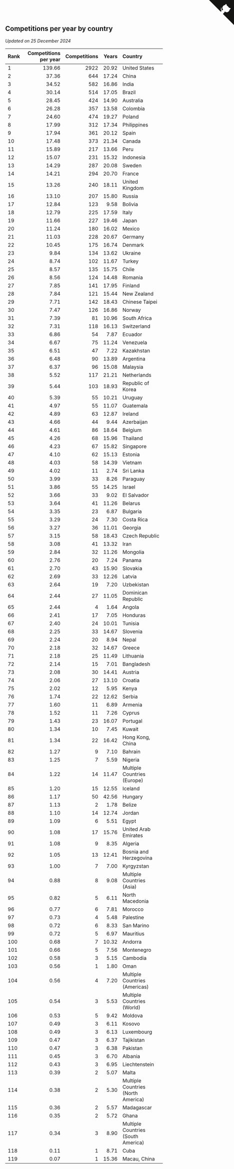 ## Competitions per year by country

*Updated on 25 December 2024*

| Rank | Competitions per year | Competitions | Years | Country |
| :--- | ---: | ---: | ---: | :--- |
| 1 | 139.66 | 2922 | 20.92 | United States |
| 2 | 37.36 | 644 | 17.24 | China |
| 3 | 34.52 | 582 | 16.86 | India |
| 4 | 30.14 | 514 | 17.05 | Brazil |
| 5 | 28.45 | 424 | 14.90 | Australia |
| 6 | 26.28 | 357 | 13.58 | Colombia |
| 7 | 24.60 | 474 | 19.27 | Poland |
| 8 | 17.99 | 312 | 17.34 | Philippines |
| 9 | 17.94 | 361 | 20.12 | Spain |
| 10 | 17.48 | 373 | 21.34 | Canada |
| 11 | 15.89 | 217 | 13.66 | Peru |
| 12 | 15.07 | 231 | 15.32 | Indonesia |
| 13 | 14.29 | 287 | 20.08 | Sweden |
| 14 | 14.21 | 294 | 20.70 | France |
| 15 | 13.26 | 240 | 18.11 | United Kingdom |
| 16 | 13.10 | 207 | 15.80 | Russia |
| 17 | 12.84 | 123 | 9.58 | Bolivia |
| 18 | 12.79 | 225 | 17.59 | Italy |
| 19 | 11.66 | 227 | 19.46 | Japan |
| 20 | 11.24 | 180 | 16.02 | Mexico |
| 21 | 11.03 | 228 | 20.67 | Germany |
| 22 | 10.45 | 175 | 16.74 | Denmark |
| 23 | 9.84 | 134 | 13.62 | Ukraine |
| 24 | 8.74 | 102 | 11.67 | Turkey |
| 25 | 8.57 | 135 | 15.75 | Chile |
| 26 | 8.56 | 124 | 14.48 | Romania |
| 27 | 7.85 | 141 | 17.95 | Finland |
| 28 | 7.84 | 121 | 15.44 | New Zealand |
| 29 | 7.71 | 142 | 18.43 | Chinese Taipei |
| 30 | 7.47 | 126 | 16.86 | Norway |
| 31 | 7.39 | 81 | 10.96 | South Africa |
| 32 | 7.31 | 118 | 16.13 | Switzerland |
| 33 | 6.86 | 54 | 7.87 | Ecuador |
| 34 | 6.67 | 75 | 11.24 | Venezuela |
| 35 | 6.51 | 47 | 7.22 | Kazakhstan |
| 36 | 6.48 | 90 | 13.89 | Argentina |
| 37 | 6.37 | 96 | 15.08 | Malaysia |
| 38 | 5.52 | 117 | 21.21 | Netherlands |
| 39 | 5.44 | 103 | 18.93 | Republic of Korea |
| 40 | 5.39 | 55 | 10.21 | Uruguay |
| 41 | 4.97 | 55 | 11.07 | Guatemala |
| 42 | 4.89 | 63 | 12.87 | Ireland |
| 43 | 4.66 | 44 | 9.44 | Azerbaijan |
| 44 | 4.61 | 86 | 18.64 | Belgium |
| 45 | 4.26 | 68 | 15.96 | Thailand |
| 46 | 4.23 | 67 | 15.82 | Singapore |
| 47 | 4.10 | 62 | 15.13 | Estonia |
| 48 | 4.03 | 58 | 14.39 | Vietnam |
| 49 | 4.02 | 11 | 2.74 | Sri Lanka |
| 50 | 3.99 | 33 | 8.26 | Paraguay |
| 51 | 3.86 | 55 | 14.25 | Israel |
| 52 | 3.66 | 33 | 9.02 | El Salvador |
| 53 | 3.64 | 41 | 11.26 | Belarus |
| 54 | 3.35 | 23 | 6.87 | Bulgaria |
| 55 | 3.29 | 24 | 7.30 | Costa Rica |
| 56 | 3.27 | 36 | 11.01 | Georgia |
| 57 | 3.15 | 58 | 18.43 | Czech Republic |
| 58 | 3.08 | 41 | 13.32 | Iran |
| 59 | 2.84 | 32 | 11.26 | Mongolia |
| 60 | 2.76 | 20 | 7.24 | Panama |
| 61 | 2.70 | 43 | 15.90 | Slovakia |
| 62 | 2.69 | 33 | 12.26 | Latvia |
| 63 | 2.64 | 19 | 7.20 | Uzbekistan |
| 64 | 2.44 | 27 | 11.05 | Dominican Republic |
| 65 | 2.44 | 4 | 1.64 | Angola |
| 66 | 2.41 | 17 | 7.05 | Honduras |
| 67 | 2.40 | 24 | 10.01 | Tunisia |
| 68 | 2.25 | 33 | 14.67 | Slovenia |
| 69 | 2.24 | 20 | 8.94 | Nepal |
| 70 | 2.18 | 32 | 14.67 | Greece |
| 71 | 2.18 | 25 | 11.49 | Lithuania |
| 72 | 2.14 | 15 | 7.01 | Bangladesh |
| 73 | 2.08 | 30 | 14.41 | Austria |
| 74 | 2.06 | 27 | 13.10 | Croatia |
| 75 | 2.02 | 12 | 5.95 | Kenya |
| 76 | 1.74 | 22 | 12.62 | Serbia |
| 77 | 1.60 | 11 | 6.89 | Armenia |
| 78 | 1.52 | 11 | 7.26 | Cyprus |
| 79 | 1.43 | 23 | 16.07 | Portugal |
| 80 | 1.34 | 10 | 7.45 | Kuwait |
| 81 | 1.34 | 22 | 16.42 | Hong Kong, China |
| 82 | 1.27 | 9 | 7.10 | Bahrain |
| 83 | 1.25 | 7 | 5.59 | Nigeria |
| 84 | 1.22 | 14 | 11.47 | Multiple Countries (Europe) |
| 85 | 1.20 | 15 | 12.55 | Iceland |
| 86 | 1.17 | 50 | 42.56 | Hungary |
| 87 | 1.13 | 2 | 1.78 | Belize |
| 88 | 1.10 | 14 | 12.74 | Jordan |
| 89 | 1.09 | 6 | 5.51 | Egypt |
| 90 | 1.08 | 17 | 15.76 | United Arab Emirates |
| 91 | 1.08 | 9 | 8.35 | Algeria |
| 92 | 1.05 | 13 | 12.41 | Bosnia and Herzegovina |
| 93 | 1.00 | 7 | 7.00 | Kyrgyzstan |
| 94 | 0.88 | 8 | 9.08 | Multiple Countries (Asia) |
| 95 | 0.82 | 5 | 6.11 | North Macedonia |
| 96 | 0.77 | 6 | 7.81 | Morocco |
| 97 | 0.73 | 4 | 5.48 | Palestine |
| 98 | 0.72 | 6 | 8.33 | San Marino |
| 99 | 0.72 | 5 | 6.97 | Mauritius |
| 100 | 0.68 | 7 | 10.32 | Andorra |
| 101 | 0.66 | 5 | 7.56 | Montenegro |
| 102 | 0.58 | 3 | 5.15 | Cambodia |
| 103 | 0.56 | 1 | 1.80 | Oman |
| 104 | 0.56 | 4 | 7.20 | Multiple Countries (Americas) |
| 105 | 0.54 | 3 | 5.53 | Multiple Countries (World) |
| 106 | 0.53 | 5 | 9.42 | Moldova |
| 107 | 0.49 | 3 | 6.11 | Kosovo |
| 108 | 0.49 | 3 | 6.13 | Luxembourg |
| 109 | 0.47 | 3 | 6.37 | Tajikistan |
| 110 | 0.47 | 3 | 6.38 | Pakistan |
| 111 | 0.45 | 3 | 6.70 | Albania |
| 112 | 0.43 | 3 | 6.95 | Liechtenstein |
| 113 | 0.39 | 2 | 5.07 | Malta |
| 114 | 0.38 | 2 | 5.30 | Multiple Countries (North America) |
| 115 | 0.36 | 2 | 5.57 | Madagascar |
| 116 | 0.35 | 2 | 5.72 | Ghana |
| 117 | 0.34 | 3 | 8.90 | Multiple Countries (South America) |
| 118 | 0.11 | 1 | 8.71 | Cuba |
| 119 | 0.07 | 1 | 15.36 | Macau, China |


<a href="https://github.com/JustinTimeCuber/wca_statistics" class="github-corner" aria-label="View source on Github"><svg width="80" height="80" viewBox="0 0 250 250" style="fill:#151513; color:#fff; position: absolute; top: 0; border: 0; right: 0;" aria-hidden="true"><path d="M0,0 L115,115 L130,115 L142,142 L250,250 L250,0 Z"></path><path d="M128.3,109.0 C113.8,99.7 119.0,89.6 119.0,89.6 C122.0,82.7 120.5,78.6 120.5,78.6 C119.2,72.0 123.4,76.3 123.4,76.3 C127.3,80.9 125.5,87.3 125.5,87.3 C122.9,97.6 130.6,101.9 134.4,103.2" fill="currentColor" style="transform-origin: 130px 106px;" class="octo-arm"></path><path d="M115.0,115.0 C114.9,115.1 118.7,116.5 119.8,115.4 L133.7,101.6 C136.9,99.2 139.9,98.4 142.2,98.6 C133.8,88.0 127.5,74.4 143.8,58.0 C148.5,53.4 154.0,51.2 159.7,51.0 C160.3,49.4 163.2,43.6 171.4,40.1 C171.4,40.1 176.1,42.5 178.8,56.2 C183.1,58.6 187.2,61.8 190.9,65.4 C194.5,69.0 197.7,73.2 200.1,77.6 C213.8,80.2 216.3,84.9 216.3,84.9 C212.7,93.1 206.9,96.0 205.4,96.6 C205.1,102.4 203.0,107.8 198.3,112.5 C181.9,128.9 168.3,122.5 157.7,114.1 C157.9,116.9 156.7,120.9 152.7,124.9 L141.0,136.5 C139.8,137.7 141.6,141.9 141.8,141.8 Z" fill="currentColor" class="octo-body"></path></svg></a><style>.github-corner:hover .octo-arm{animation:octocat-wave 560ms ease-in-out}@keyframes octocat-wave{0%,100%{transform:rotate(0)}20%,60%{transform:rotate(-25deg)}40%,80%{transform:rotate(10deg)}}@media (max-width:500px){.github-corner:hover .octo-arm{animation:none}.github-corner .octo-arm{animation:octocat-wave 560ms ease-in-out}}</style>
